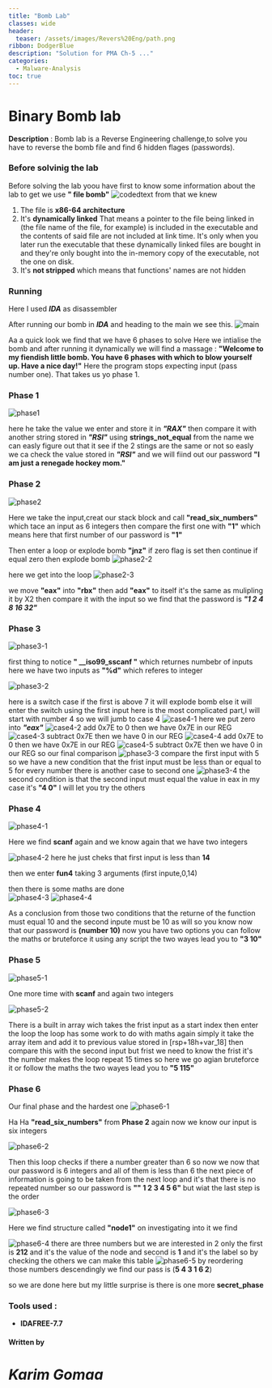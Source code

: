 ```yaml
---
title: "Bomb Lab"
classes: wide
header:
  teaser: /assets/images/Revers%20Eng/path.png
ribbon: DodgerBlue
description: "Solution for PMA Ch-5 ..."
categories:
  - Malware-Analysis
toc: true
---
```


# Binary Bomb lab

**Description**
: Bomb lab is a Reverse Engineering challenge,to solve you have to reverse the bomb file and find 6 hidden flages (passwords).

### Before solvinig the lab

Before solving the lab yoou have first to know some information about the lab to get we use **" file bomb"**
![codedtext](/assets/images/Revers%20Eng/bomb%20lab/pics/1.png)
from that we knew 
1. The file is **x86-64 architecture** 
2. It's **dynamically linked** 
That means a pointer to the file being linked in (the file name of the file, for example) is included in the executable and the contents of said file are not included at link time. It's only when you later run the executable that these dynamically linked files are bought in and they're only bought into the in-memory copy of the executable, not the one on disk.
3. It's **not stripped** 
which means that functions' names are  not hidden

### Running

Here I used ***IDA*** as disassembler

After running our bomb in ***IDA*** and heading to the main we see this. 
![main](/assets/images/Revers%20Eng/bomb%20lab/pics/main.png)

Aa a quick look we find that we have 6 phases to solve 
Here we intialise the bomb and after running it dynamically we will find a massage :
**"Welcome to my fiendish little bomb. You have 6 phases with
which to blow yourself up. Have a nice day!"**
Here the program stops expecting input (pass number one).
That takes us yo phase 1.

### Phase 1 

![phase1](/assets/images/Revers%20Eng/bomb%20lab/pics/phase%201.png)

here he take the value we enter and store it in ***"RAX"*** then compare it with another string stored in ***"RSI"*** using **strings_not_equal** from the name we can easly figure out that it see if the 2 stings are the same or not so easly we ca check the value stored in ***"RSI"*** and we will fiind out our password 
**"I am just a renegade hockey mom."**

### Phase 2

![phase2](/assets/images/Revers%20Eng/bomb%20lab/pics/phase2-1.png)

Here we take the input,creat our stack block and call **"read_six_numbers"**
which tace an input as 6 integers then compare the first one with **"1"** which means here that first number of our password is **"1"**

Then enter a loop or explode bomb **"jnz"**
if zero flag is set then continue if equal zero then explode bomb
![phase2-2](/assets/images/Revers%20Eng/bomb%20lab/pics/phase2-2.png)

here we get into the loop
![phase2-3](/assets/images/Revers%20Eng/bomb%20lab/pics/phase2-3.png)

we move **"eax"** into **"rbx"** then add **"eax"** to itself
it's the same as mulipling it by X2
then compare it with the input 
so we find that the password is ***"1 2 4 8 16 32"***

### Phase 3

![phase3-1](/assets/images/Revers%20Eng/bomb%20lab/pics/phase3-1.png)

first thing to notice **" __iso99_sscanf "** which returnes numbebr of inputs 
here we have two inputs as **"%d"** which referes to integer
 
![phase3-2](/assets/images/Revers%20Eng/bomb%20lab/pics/phase3-2.png)

here is a switch case 
if the first is above 7 it will explode bomb else it will enter the switch using the first input 
here is the most complicated part,I will start with number 4 
so we will jumb to case 4
![case4-1](/assets/images/Revers%20Eng/bomb%20lab/pics/phase3-case4-1.png)
here we put zero into ***"eax"***
![case4-2](/assets/images/Revers%20Eng/bomb%20lab/pics/phase3-case4-2.png)
add 0x7E to 0 then we have 0x7E in our REG
![case4-3](/assets/images/Revers%20Eng/bomb%20lab/pics/phase3-case4-3.png)
subtract 0x7E then we have 0 in our REG
![case4-4](/assets/images/Revers%20Eng/bomb%20lab/pics/phase3-case4-4.png)
add 0x7E to 0 then we have 0x7E in our REG
![case4-5](/assets/images/Revers%20Eng/bomb%20lab/pics/phase3-case4-5.png)
subtract 0x7E then we have 0 in our REG
so our final comparison
![phase3-3](/assets/images/Revers%20Eng/bomb%20lab/pics/phase3-3.png)
compare the first input with 5
so we have a new condition that the frist input must be less than or equal to 5 
for every number there is another case to second one 
![phase3-4](/assets/images/Revers%20Eng/bomb%20lab/pics/phase3-4.png)
the second condition is that the second input must equal the value in eax 
in my case it's **"4 0"**  I will let you try the others

### Phase 4
![phase4-1](/assets/images/Revers%20Eng/bomb%20lab/pics/phase4-1.png)

Here we find **scanf** again and we know again that we have two integers 

![phase4-2](/assets/images/Revers%20Eng/bomb%20lab/pics/phase4-2.png)
here he just cheks that first input is less than **14**

then we enter **fun4** taking 3 arguments (first inpute,0,14)

then there is some maths are done  
![phase4-3](/assets/images/Revers%20Eng/bomb%20lab/pics/phase4-3.png)
![phase4-4](/assets/images/Revers%20Eng/bomb%20lab/pics/phase4-4.png)

As a conclusion from those two conditions that the returne of the function must equal 10 and the second inpute must be 10 as will
so you know now that our password is **(number 10)**
now you have two options you can follow the maths or bruteforce it using any script 
the two wayes lead you to **"3 10"**

### Phase 5
![phase5-1](/assets/images/Revers%20Eng/bomb%20lab/pics/phase5-1.png)

One more time with **scanf** and again two integers

![phase5-2](/assets/images/Revers%20Eng/bomb%20lab/pics/phase5-2.png)

There is a built in array wich takes the frist input as a start index then enter the loop 
the loop has some work to do with maths again
simply it take the array item and add it to previous value stored in [rsp+18h+var_18] then compare this with the second input but frist we need to know the frist it's the number makes the loop repeat 15 times so here we go agian bruteforce it or follow the maths 
the two wayes lead you to **"5 115"**

### Phase 6

Our final phase and the hardest one 
![phase6-1](/assets/images/Revers%20Eng/bomb%20lab/pics/phase6-1.png)

Ha Ha **"read_six_numbers"** from **Phase 2** again
now we know our input is six integers

![phase6-2](/assets/images/Revers%20Eng/bomb%20lab/pics/phase6-2.png)

Then this loop checks if there a number greater than 6
so now we now that our password is 6 integers and all of them is less than 6
the next piece of information is going to be taken from the next loop and it's that there is no repeated number so our password is **"" 1 2 3 4 5 6"**
but wiat the last step is the order

![phase6-3](/assets/images/Revers%20Eng/bomb%20lab/pics/phase6-3.png)

Here we find structure called **"node1"**
on investigating into it we find 

![phase6-4](/assets/images/Revers%20Eng/bomb%20lab/pics/phase6-4.png)
there are three numbers but we are interested in 2 only
the first is **212** and it's the value of the node and second is **1** and it's the label so by checking the others  we can make this table
![phase6-5](/assets/images/Revers%20Eng/bomb%20lab/pics/phase6-5.png)
by reordering those numbers descendingly
we find our pass is (**5 4 3 1 6 2**)

so we are done here but my little surprise is there is one more **secret_phase**


### Tools used :

- **IDAFREE-7.7**

#### Written by

# *Karim Gomaa*
